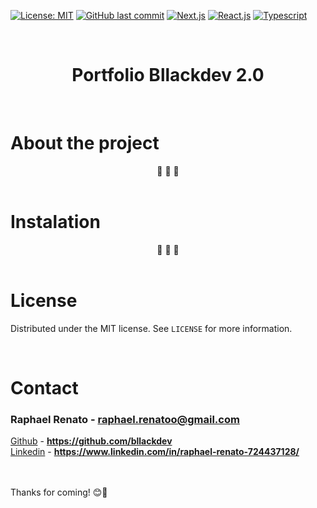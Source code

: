 [![License: MIT](https://img.shields.io/badge/License-MIT-yellow.svg)](https://opensource.org/licenses/MIT)
[![GitHub last commit](https://img.shields.io/badge/last%20comit-oct%202021-orange)](https://github.com/bllackdev/bllackdev-v2/commits)
[![Next.js](https://img.shields.io/badge/NextJs-blue)](https://nextjs.org/)
[![React.js](https://img.shields.io/badge/-ReactJs-blue)](https://pt-br.reactjs.org/)
[![Typescript](https://img.shields.io/badge/-Typescript-blue)](https://www.typescriptlang.org/)

<!--LOGO-->
<br/>
<div align="center">
    <h1 color="#ffff" >Portfolio Bllackdev 2.0</h1>
    </br>
</div>

<!-- ABOUT THE PROJECT -->

# <strong>About the project</strong>

<div align="center">
    🚧 🚧 🚧
</div>

</br>

<!--INSTALATION-->

# <strong>Instalation</strong>

<div align="center">
    🚧 🚧 🚧
</div>

</br>

# **License**

Distributed under the MIT license. See `LICENSE` for more information.

<!-- CONTACT -->
</br>

# **Contact**

### Raphael Renato - **raphael.renatoo@gmail.com**

[Github](https://github.com/bllackdev) - **https://github.com/bllackdev** </br>
[Linkedin](https://www.linkedin.com/in/raphael-renato-724437128/) - **https://www.linkedin.com/in/raphael-renato-724437128/**

</br></br>
Thanks for coming! 😊🤗
